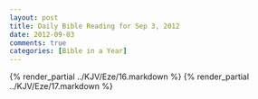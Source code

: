 ```yaml
---
layout: post
title: Daily Bible Reading for Sep 3, 2012
date: 2012-09-03
comments: true
categories: [Bible in a Year]
---
```

{% render_partial ../KJV/Eze/16.markdown %}
{% render_partial ../KJV/Eze/17.markdown %}
